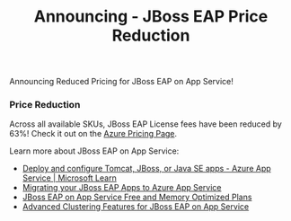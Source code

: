 ﻿---
title: "Announcing - JBoss EAP Price Reduction"
author_name: "Denver Brittain"
toc: true
toc_sticky: true
tags:
    - java
    - JBoss EAP
---

Announcing Reduced Pricing for JBoss EAP on App Service!

### Price Reduction

Across all available SKUs, JBoss EAP License fees have been reduced by 63%! Check it out on the [Azure Pricing Page](https://azure.microsoft.com/pricing/details/app-service/linux/#jboss). 

Learn more about JBoss EAP on App Service: 

* [Deploy and configure Tomcat, JBoss, or Java SE apps - Azure App Service | Microsoft Learn](https://learn.microsoft.com/azure/app-service/configure-language-java-deploy-run?tabs=linux&pivots=java-jboss)
* [Migrating your JBoss EAP Apps to Azure App Service]()
* [JBoss EAP on App Service Free and Memory Optimized Plans]()
* [Advanced Clustering Features for JBoss EAP on App Service]()

